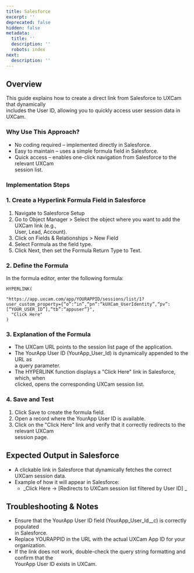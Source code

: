 ```yaml
---
title: Salesforce
excerpt: ''
deprecated: false
hidden: false
metadata:
  title: ''
  description: ''
  robots: index
next:
  description: ''
---
```

## Overview

This guide explains how to create a direct link from Salesforce to UXCam that dynamically  
includes the User ID, allowing you to quickly access user session data in UXCam.

### Why Use This Approach?

- No coding required – implemented directly in Salesforce.
- Easy to maintain – uses a simple formula field in Salesforce.
- Quick access – enables one-click navigation from Salesforce to the relevant UXCam  
  session list.

### Implementation Steps

### 1. Create a Hyperlink Formula Field in Salesforce

1. Navigate to Salesforce Setup 
2. Go to Object Manager > Select the object where you want to add the UXCam link (e.g.,  
   User, Lead, Account). 
3. Click on Fields & Relationships > New Field 
4. Select Formula as the field type. 
5. Click Next, then set the Formula Return Type to Text. 

### 2. Define the Formula

In the formula editor, enter the following formula:

```Text Formula
HYPERLINK( 

"https://app.uxcam.com/app/YOURAPPID/sessions/list/1?user_custom_property={“o”:“in”,“pn”:“kUXCam_UserIdentity”,“pv”:[“YOUR_USER_ID”],“tb”:“appuser”}",  
  "Click Here"  
)
```

### 3. Explanation of the Formula

- The UXCam URL points to the session list page of the application.
- The YourApp User ID (YourApp_User_Id) is dynamically appended to the URL as  
  a query parameter.
- The HYPERLINK function displays a "Click Here" link in Salesforce, which, when  
  clicked, opens the corresponding UXCam session list. 

### 4. Save and Test

1. Click Save to create the formula field. 
2. Open a record where the YourApp User ID is available. 
3. Click on the "Click Here" link and verify that it correctly redirects to the relevant UXCam  
   session page. 

## Expected Output in Salesforce

- A clickable link in Salesforce that dynamically fetches the correct UXCam session data.
- Example of how it will appear in Salesforce:
  - _Click Here → [Redirects to UXCam session list filtered by User ID] _

## Troubleshooting & Notes

- Ensure that the YourApp User ID field (YourApp_User_Id\_\_c) is correctly populated  
  in Salesforce.
- Replace YOURAPPID in the URL with the actual UXCam App ID for your organization.
- If the link does not work, double-check the query string formatting and confirm that the  
  YourApp User ID exists in UXCam.
